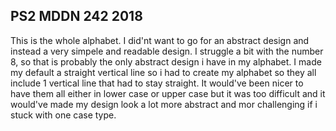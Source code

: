 ## PS2 MDDN 242 2018

This is the whole alphabet. I did'nt want to go for an abstract design and instead a very simpele and readable design. I struggle a bit with the number 8, so that is probably the only abstract design i have in my alphabet. I made my default a straight vertical line so i had to create my alphabet so they all include 1 vertical line that had to stay straight. It would've been nicer to have them all either in lower case or upper case but it was too difficult and it would've made my design look a lot more abstract and mor challenging if i stuck with one case type.
